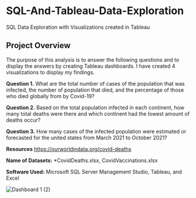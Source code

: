 # SQL-And-Tableau-Data-Exploration
SQL Data Exploration with Visualizations created in Tableau 

## Project Overview

The purpose of this analysis is to answer the following questions and to display the answers by creating Tableau dashboards. I have created 4 visualizations to 
display my findings.

**Question 1.**  What are the total number of cases of the population that was infected, the number of population that died, and the percentage of those who died globally from by Covid-19? 

**Question 2.** Based on the total population infected in each continent, how many total deaths were there and which continent had the lowest amount of deaths occur?

**Question 3.** How many cases of the infected population were estimated or forecasted for the united states from March 2021 to October 2021?

**Resources**
 https://ourworldindata.org/covid-deaths
 
**Name of Datasets:** *CovidDeaths.xlsx,
CovidVaccinations.xlsx

**Software Used:**
Microsoft SQL Server Management Studio,
Tableau, and Excel

![Dashboard 1 (2)](https://user-images.githubusercontent.com/95897077/171314860-b95efe5a-e7f0-45f0-ab22-4ad506bde72b.png)

